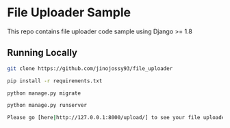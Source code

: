File Uploader Sample
==================================================================

This repo contains file uploader code sample using Django >= 1.8

## Running Locally

```bash
git clone https://github.com/jinojossy93/file_uploader
```

```bash
pip install -r requirements.txt
```

```bash
python manage.py migrate
```

```bash
python manage.py runserver

Please go [here|http://127.0.0.1:8000/upload/] to see your file uploader on your browser.
